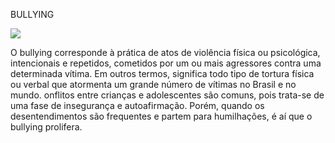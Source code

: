 BULLYING

![](https://s3.static.brasilescola.uol.com.br/img/2019/09/bullying.jpg)

O bullying corresponde à prática de atos de violência física ou psicológica, intencionais e repetidos, cometidos por um ou mais agressores contra uma determinada vítima.
Em outros termos, significa todo tipo de tortura física ou verbal que atormenta um grande número de vítimas no Brasil e no mundo.
onflitos entre crianças e adolescentes são comuns, pois trata-se de uma fase de insegurança e autoafirmação. Porém, quando os desentendimentos são frequentes e partem para humilhações, é aí que o bullying prolifera.
